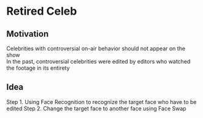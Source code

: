 # Retired Celeb
## Motivation
Celebrities with controversial on-air behavior should not appear on the show<br/>
In the past, controversial celebrities were edited by editors who watched the footage in its entirety<br/>
## Idea
Step 1. Using Face Recognition to recognize the target face who have to be edited
Step 2. Change the target face to another face using Face Swap
